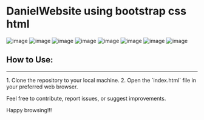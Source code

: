 # DanielWebsite using bootstrap css html
![image](https://github.com/NourAlaassarr/DanielWebsite/assets/104293377/3109fba3-4902-49e5-b25b-eb433259daf1)
![image](https://github.com/NourAlaassarr/DanialWebsite/assets/104293377/651dcb57-45f7-4e98-9800-00a7e67317e9)
![image](https://github.com/NourAlaassarr/DanialWebsite/assets/104293377/71d988e4-4897-45d7-b3b3-a7f61eef6acb)
![image](https://github.com/NourAlaassarr/DanialWebsite/assets/104293377/7b33f715-a7f9-4960-8134-97ae228c6a3b)
![image](https://github.com/NourAlaassarr/DanialWebsite/assets/104293377/69dd9af4-5052-4b80-a698-8f6fc323082f)
![image](https://github.com/NourAlaassarr/DanielWebsite/assets/104293377/86176bf9-b15f-434d-ad1b-5f1ee2dadf1d)
![image](https://github.com/NourAlaassarr/DanielWebsite/assets/104293377/1a5a3615-0dec-42de-928c-e29ed0eebc0f)
![image](https://github.com/NourAlaassarr/DanielWebsite/assets/104293377/9450e4f5-accf-4306-92d6-1e5032fa52e2)


## How to Use:
<hr>
1. Clone the repository to your local machine.
2. Open the `index.html` file in your preferred web browser.


Feel free to contribute, report issues, or suggest improvements.

Happy browsing!!!
